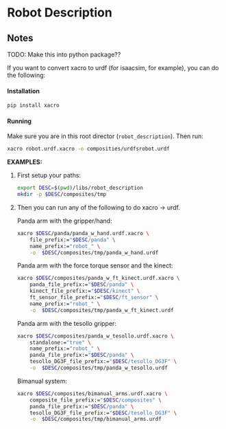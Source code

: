 # Robot Description


## Notes
TODO: Make this into python package??

If you want to convert xacro to urdf (for isaacsim, for example), you can do the following:
#### Installation
```bash
pip install xacro
```
#### Running
Make sure you are in this root director (`robot_description`). Then run:
```bash
xacro robot.urdf.xacro -o composities/urdfsrobot.urdf
```



**EXAMPLES:** <br>
1. First setup your paths:
    ```bash
    export DESC=$(pwd)/libs/robot_description
    mkdir -p $DESC/composites/tmp
    ```
2. Then you can run any of the following to do xacro -> urdf.
  
    Panda arm with the gripper/hand:
    ```bash
    xacro $DESC/panda/panda_w_hand.urdf.xacro \
        file_prefix:="$DESC/panda" \
        name_prefix:="robot_" \
        -o  $DESC/composites/tmp/panda_w_hand.urdf
    ```

    Panda arm with the force torque sensor and the kinect:

    ```bash
    xacro $DESC/composites/panda_w_ft_kinect.urdf.xacro \
        panda_file_prefix:="$DESC/panda" \
        kinect_file_prefix:="$DESC/kinect" \
        ft_sensor_file_prefix:="$DESC/ft_sensor" \
        name_prefix:="robot_" \
        -o  $DESC/composites/tmp/panda_w_ft_kinect.urdf
    ```

    Panda arm with the tesollo gripper:

    ```bash
    xacro $DESC/composites/panda_w_tesollo.urdf.xacro \
        standalone:="true" \
        name_prefix:="robot_" \
        panda_file_prefix:="$DESC/panda" \
        tesollo_DG3F_file_prefix:="$DESC/tesollo_DG3F" \
        -o  $DESC/composites/tmp/panda_w_tesollo.urdf
    ```

    Bimanual system:
    ```bash
    xacro $DESC/composites/bimanual_arms.urdf.xacro \
        composite_file_prefix:="$DESC/composites" \
        panda_file_prefix:="$DESC/panda" \
        tesollo_DG3F_file_prefix:="$DESC/tesollo_DG3F" \
        -o  $DESC/composites/tmp/bimanual_arms.urdf
    ```


